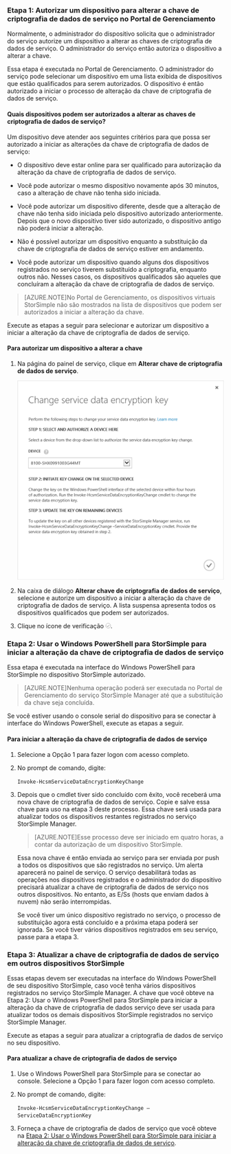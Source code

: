
### Etapa 1: Autorizar um dispositivo para alterar a chave de criptografia de dados de serviço no Portal de Gerenciamento

Normalmente, o administrador do dispositivo solicita que o administrador do serviço autorize um dispositivo a alterar as chaves de criptografia de dados de serviço. O administrador do serviço então autoriza o dispositivo a alterar a chave.

Essa etapa é executada no Portal de Gerenciamento. O administrador do serviço pode selecionar um dispositivo em uma lista exibida de dispositivos que estão qualificados para serem autorizados. O dispositivo é então autorizado a iniciar o processo de alteração da chave de criptografia de dados de serviço.

#### Quais dispositivos podem ser autorizados a alterar as chaves de criptografia de dados de serviço?

Um dispositivo deve atender aos seguintes critérios para que possa ser autorizado a iniciar as alterações da chave de criptografia de dados de serviço:

- O dispositivo deve estar online para ser qualificado para autorização da alteração da chave de criptografia de dados de serviço.

- Você pode autorizar o mesmo dispositivo novamente após 30 minutos, caso a alteração de chave não tenha sido iniciada.

- Você pode autorizar um dispositivo diferente, desde que a alteração de chave não tenha sido iniciada pelo dispositivo autorizado anteriormente. Depois que o novo dispositivo tiver sido autorizado, o dispositivo antigo não poderá iniciar a alteração.

- Não é possível autorizar um dispositivo enquanto a substituição da chave de criptografia de dados de serviço estiver em andamento.

- Você pode autorizar um dispositivo quando alguns dos dispositivos registrados no serviço tiverem substituído a criptografia, enquanto outros não. Nesses casos, os dispositivos qualificados são aqueles que concluíram a alteração da chave de criptografia de dados de serviço.

> [AZURE.NOTE]No Portal de Gerenciamento, os dispositivos virtuais StorSimple não são mostrados na lista de dispositivos que podem ser autorizados a iniciar a alteração da chave.

Execute as etapas a seguir para selecionar e autorizar um dispositivo a iniciar a alteração da chave de criptografia de dados de serviço.

#### Para autorizar um dispositivo a alterar a chave

1. Na página do painel de serviço, clique em **Alterar chave de criptografia de dados de serviço**.

    ![Alterar chave de criptografia de serviço](./media/storsimple-change-data-encryption-key/HCS_ChangeServiceDataEncryptionKey-include.png)

2. Na caixa de diálogo **Alterar chave de criptografia de dados de serviço**, selecione e autorize um dispositivo a iniciar a alteração da chave de criptografia de dados de serviço. A lista suspensa apresenta todos os dispositivos qualificados que podem ser autorizados.

3. Clique no ícone de verificação ![ícone de verificação](./media/storsimple-change-data-encryption-key/HCS_CheckIcon-include.png).

### Etapa 2: Usar o Windows PowerShell para StorSimple para iniciar a alteração da chave de criptografia de dados de serviço

Essa etapa é executada na interface do Windows PowerShell para StorSimple no dispositivo StorSimple autorizado.

> [AZURE.NOTE]Nenhuma operação poderá ser executada no Portal de Gerenciamento do serviço StorSimple Manager até que a substituição da chave seja concluída.

Se você estiver usando o console serial do dispositivo para se conectar à interface do Windows PowerShell, execute as etapas a seguir.

#### Para iniciar a alteração da chave de criptografia de dados de serviço

1. Selecione a Opção 1 para fazer logon com acesso completo.

2. No prompt de comando, digite:

     `Invoke-HcsmServiceDataEncryptionKeyChange`

3. Depois que o cmdlet tiver sido concluído com êxito, você receberá uma nova chave de criptografia de dados de serviço. Copie e salve essa chave para uso na etapa 3 deste processo. Essa chave será usada para atualizar todos os dispositivos restantes registrados no serviço StorSimple Manager.

    > [AZURE.NOTE]Esse processo deve ser iniciado em quatro horas, a contar da autorização de um dispositivo StorSimple.

    Essa nova chave é então enviada ao serviço para ser enviada por push a todos os dispositivos que são registrados no serviço. Um alerta aparecerá no painel de serviço. O serviço desabilitará todas as operações nos dispositivos registrados e o administrador do dispositivo precisará atualizar a chave de criptografia de dados de serviço nos outros dispositivos. No entanto, as E/Ss (hosts que enviam dados à nuvem) não serão interrompidas.

    Se você tiver um único dispositivo registrado no serviço, o processo de substituição agora está concluído e a próxima etapa poderá ser ignorada. Se você tiver vários dispositivos registrados em seu serviço, passe para a etapa 3.

### Etapa 3: Atualizar a chave de criptografia de dados de serviço em outros dispositivos StorSimple

Essas etapas devem ser executadas na interface do Windows PowerShell de seu dispositivo StorSimple, caso você tenha vários dispositivos registrados no serviço StorSimple Manager. A chave que você obteve na Etapa 2: Usar o Windows PowerShell para StorSimple para iniciar a alteração da chave de criptografia de dados serviço deve ser usada para atualizar todos os demais dispositivos StorSimple registrados no serviço StorSimple Manager.

Execute as etapas a seguir para atualizar a criptografia de dados de serviço no seu dispositivo.

#### Para atualizar a chave de criptografia de dados de serviço

1. Use o Windows PowerShell para StorSimple para se conectar ao console. Selecione a Opção 1 para fazer logon com acesso completo.

2. No prompt de comando, digite:

    `Invoke-HcsmServiceDataEncryptionKeyChange – ServiceDataEncryptionKey`

3. Forneça a chave de criptografia de dados de serviço que você obteve na [Etapa 2: Usar o Windows PowerShell para StorSimple para iniciar a alteração da chave de criptografia de dados de serviço](##to-initiate-the-service-data-encryption-key-change).

<!---HONumber=July15_HO1-->